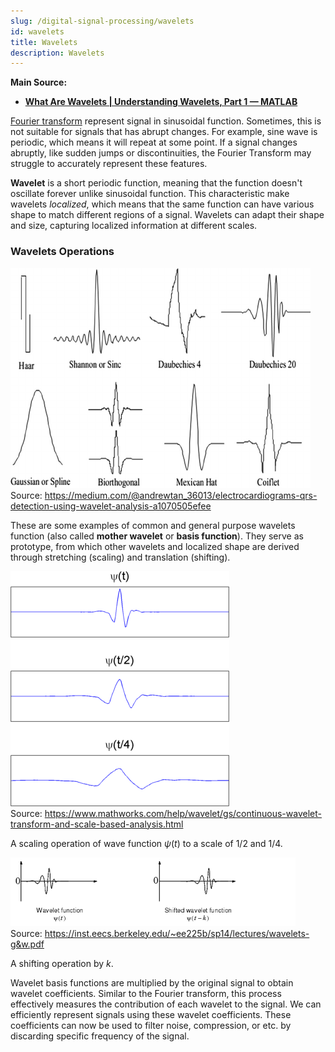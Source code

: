 ```yaml
---
slug: /digital-signal-processing/wavelets
id: wavelets
title: Wavelets
description: Wavelets
---
```


**Main Source:**

- **[What Are Wavelets | Understanding Wavelets, Part 1 — MATLAB](https://youtu.be/QX1-xGVFqmw)**

[Fourier transform](/digital-signal-processing/fourier-transform) represent signal in sinusoidal function. Sometimes, this is not suitable for signals that has abrupt changes. For example, sine wave is periodic, which means it will repeat at some point. If a signal changes abruptly, like sudden jumps or discontinuities, the Fourier Transform may struggle to accurately represent these features.

**Wavelet** is a short periodic function, meaning that the function doesn't oscillate forever unlike sinusoidal function. This characteristic make wavelets _localized_, which means that the same function can have various shape to match different regions of a signal. Wavelets can adapt their shape and size, capturing localized information at different scales.

### Wavelets Operations

![Example of various wavelets function](./wavelets-example.png)  
Source: https://medium.com/@andrewtan_36013/electrocardiograms-qrs-detection-using-wavelet-analysis-a1070505efee

These are some examples of common and general purpose wavelets function (also called **mother wavelet** or **basis function**). They serve as prototype, from which other wavelets and localized shape are derived through stretching (scaling) and translation (shifting).

![A scaled by 2 and 4 of a wavelets function](./wavelets-scaling.png)  
Source: https://www.mathworks.com/help/wavelet/gs/continuous-wavelet-transform-and-scale-based-analysis.html

A scaling operation of wave function $\psi (t)$ to a scale of 1/2 and 1/4.

![A shifted wavelets function by k](./wavelets-shifting.png)  
Source: https://inst.eecs.berkeley.edu/~ee225b/sp14/lectures/wavelets-g&w.pdf

A shifting operation by $k$.

Wavelet basis functions are multiplied by the original signal to obtain wavelet coefficients. Similar to the Fourier transform, this process effectively measures the contribution of each wavelet to the signal. We can efficiently represent signals using these wavelet coefficients. These coefficients can now be used to filter noise, compression, or etc. by discarding specific frequency of the signal.
